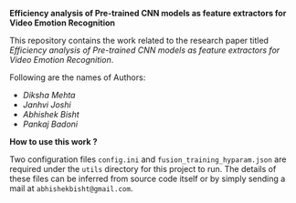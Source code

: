 **Efficiency analysis of Pre-trained CNN models as feature extractors for Video Emotion Recognition**

This repository contains the work related to the research paper titled *Efficiency analysis of Pre-trained CNN models as feature extractors for Video Emotion Recognition*.

Following are the names of Authors:
- *Diksha Mehta*
- *Janhvi Joshi*
- *Abhishek Bisht* 
- *Pankaj Badoni*

**How to use this work ?**

Two configuration files `config.ini` and `fusion_training_hyparam.json` are required under the `utils` directory for this 
project to run. The details of these files can be inferred from source code itself or by simply sending a mail at `abhishekbisht@gmail.com`.
